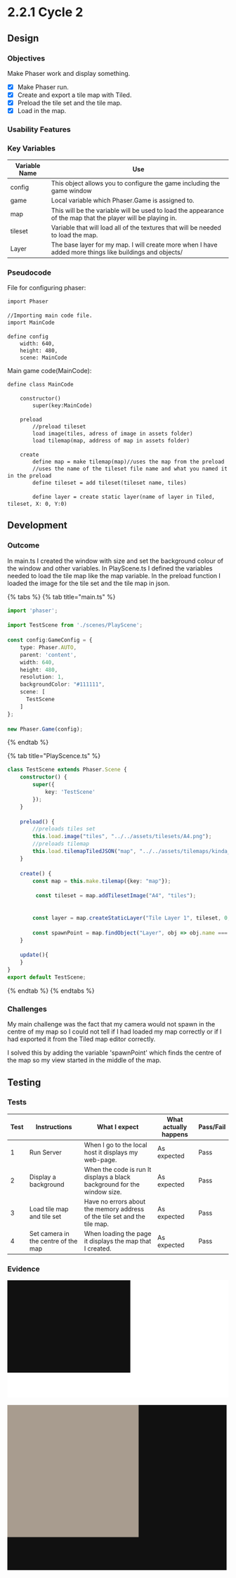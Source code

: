# 2.2.1 Cycle 2

## Design

### Objectives

Make Phaser work and display something.

* [x] Make Phaser run.
* [x] Create and export a tile map with Tiled.
* [x] Preload the tile set and the tile map.
* [x] Load in the map.

### Usability Features

### Key Variables

| Variable Name | Use                                                                                                          |
| ------------- | ------------------------------------------------------------------------------------------------------------ |
| config        | This object allows you to configure the game including the game window                                       |
| game          | Local variable which Phaser.Game is assigned to.                                                             |
| map           | This will be the variable will be used to load the appearance of the map that the player will be playing in. |
| tileset       | Variable that will load all of the textures that will be needed to load the map.                             |
| Layer         | The base layer for my map. I will create more when I have added more things like buildings and objects/      |

### Pseudocode

File for configuring phaser:

```
import Phaser

//Importing main code file.
import MainCode

define config
    width: 640,
    height: 480,
    scene: MainCode
```

Main game code(MainCode):

```
define class MainCode
    
    constructor()
        super(key:MainCode)
    
    preload
        //preload tileset
        load image(tiles, adress of image in assets folder)
        load tilemap(map, address of map in assets folder)
    
    create
        define map = make tilemap(map)//uses the map from the preload
        //uses the name of the tileset file name and what you named it in the preload
        define tileset = add tileset(tileset name, tiles)
        
        define layer = create static layer(name of layer in Tiled, tileset, X: 0, Y:0)
```

## Development

### Outcome

In main.ts I created the window with size and set the background colour of the window and other variables.  In PlayScene.ts I defined the variables needed to load the tile map like the map variable. In the preload function I loaded the image for the tile set and the tile map in json.

{% tabs %}
{% tab title="main.ts" %}
```typescript
import 'phaser';

import TestScene from './scenes/PlayScene';

const config:GameConfig = {
    type: Phaser.AUTO,
    parent: 'content',
    width: 640,
    height: 480,
    resolution: 1, 
    backgroundColor: "#111111",
    scene: [
      TestScene
    ]
};

new Phaser.Game(config);
```
{% endtab %}

{% tab title="PlayScence.ts" %}
```typescript
class TestScene extends Phaser.Scene {
    constructor() {
        super({
            key: 'TestScene'
        });
    }

    preload() {
        //preloads tiles set
        this.load.image("tiles", "../../assets/tilesets/A4.png");
        //preloads tilemap
        this.load.tilemapTiledJSON("map", "../../assets/tilemaps/kinda_map_moment.json");
    }
    
    create() {
        const map = this.make.tilemap({key: "map"});

         const tileset = map.addTilesetImage("A4", "tiles");


        const layer = map.createStaticLayer("Tile Layer 1", tileset, 0, 0);

        const spawnPoint = map.findObject("Layer", obj => obj.name === "Spawn Point");
    }
    
    update(){
    }
} 
export default TestScene;
```
{% endtab %}
{% endtabs %}

### Challenges

My main challenge was the fact that my camera would not spawn in the centre of my map so I could not tell if I had loaded my map correctly or if I had exported it from the Tiled map editor correctly.

I solved this by adding the variable 'spawnPoint' which finds the centre of the map so my view started in the middle of the map.

## Testing

### Tests

| Test | Instructions                        | What I expect                                                             | What actually happens | Pass/Fail |
| ---- | ----------------------------------- | ------------------------------------------------------------------------- | --------------------- | --------- |
| 1    | Run Server                          | When I go to the local host it displays my web-page.                      | As expected           | Pass      |
| 2    | Display a background                | When the code is run It displays a black background for the window size.  | As expected           | Pass      |
| 3    | Load tile map and tile set          | Have no errors about the memory address of the tile set and the tile map. | As expected           | Pass      |
| 4    | Set camera in the centre of the map | When loading the page it displays the  map that I created.                | As expected           | Pass      |

### Evidence

![Picture of the blank window with the colour I chose as the background.](<../.gitbook/assets/image (4).png>)

![Simple Json map that I loaded into the game.](<../.gitbook/assets/image (7).png>)
